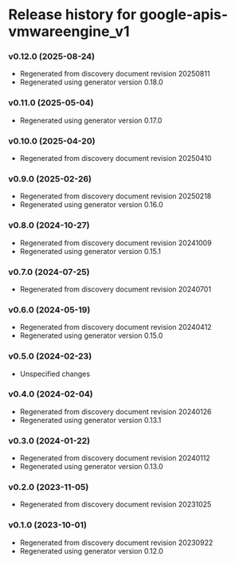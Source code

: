 # Release history for google-apis-vmwareengine_v1

### v0.12.0 (2025-08-24)

* Regenerated from discovery document revision 20250811
* Regenerated using generator version 0.18.0

### v0.11.0 (2025-05-04)

* Regenerated using generator version 0.17.0

### v0.10.0 (2025-04-20)

* Regenerated from discovery document revision 20250410

### v0.9.0 (2025-02-26)

* Regenerated from discovery document revision 20250218
* Regenerated using generator version 0.16.0

### v0.8.0 (2024-10-27)

* Regenerated from discovery document revision 20241009
* Regenerated using generator version 0.15.1

### v0.7.0 (2024-07-25)

* Regenerated from discovery document revision 20240701

### v0.6.0 (2024-05-19)

* Regenerated from discovery document revision 20240412
* Regenerated using generator version 0.15.0

### v0.5.0 (2024-02-23)

* Unspecified changes

### v0.4.0 (2024-02-04)

* Regenerated from discovery document revision 20240126
* Regenerated using generator version 0.13.1

### v0.3.0 (2024-01-22)

* Regenerated from discovery document revision 20240112
* Regenerated using generator version 0.13.0

### v0.2.0 (2023-11-05)

* Regenerated from discovery document revision 20231025

### v0.1.0 (2023-10-01)

* Regenerated from discovery document revision 20230922
* Regenerated using generator version 0.12.0

